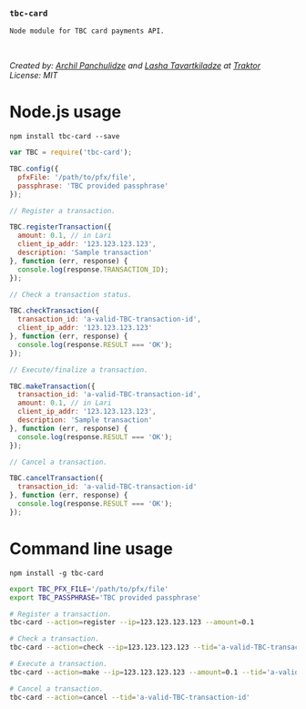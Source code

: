 ### `tbc-card`
`Node module for TBC card payments API.`

&nbsp;

*Created by: [Archil Panchulidze](https://github.com/achiko) and [Lasha Tavartkiladze](https://github.com/coloraggio) at [Traktor](https://traktor.co)*  
*License: MIT*

# Node.js usage
```
npm install tbc-card --save
```
```js
var TBC = require('tbc-card');

TBC.config({
  pfxFile: '/path/to/pfx/file',
  passphrase: 'TBC provided passphrase'
});
```

```js
// Register a transaction.

TBC.registerTransaction({
  amount: 0.1, // in Lari
  client_ip_addr: '123.123.123.123',
  description: 'Sample transaction'
}, function (err, response) {
  console.log(response.TRANSACTION_ID);
});
```

```js
// Check a transaction status.

TBC.checkTransaction({
  transaction_id: 'a-valid-TBC-transaction-id',
  client_ip_addr: '123.123.123.123'
}, function (err, response) {
  console.log(response.RESULT === 'OK');
});
```

```js
// Execute/finalize a transaction.

TBC.makeTransaction({
  transaction_id: 'a-valid-TBC-transaction-id',
  amount: 0.1, // in Lari
  client_ip_addr: '123.123.123.123',
  description: 'Sample transaction'
}, function (err, response) {
  console.log(response.RESULT === 'OK');
});
```

```js
// Cancel a transaction.

TBC.cancelTransaction({
  transaction_id: 'a-valid-TBC-transaction-id'
}, function (err, response) {
  console.log(response.RESULT === 'OK');
});
```


# Command line usage
```
npm install -g tbc-card
```
```sh
export TBC_PFX_FILE='/path/to/pfx/file'
export TBC_PASSPHRASE='TBC provided passphrase'
```
```sh
# Register a transaction.
tbc-card --action=register --ip=123.123.123.123 --amount=0.1
```
```sh
# Check a transaction.
tbc-card --action=check --ip=123.123.123.123 --tid='a-valid-TBC-transaction-id'
```
```sh
# Execute a transaction.
tbc-card --action=make --ip=123.123.123.123 --amount=0.1 --tid='a-valid-TBC-transaction-id'
```
```sh
# Cancel a transaction.
tbc-card --action=cancel --tid='a-valid-TBC-transaction-id'
```
